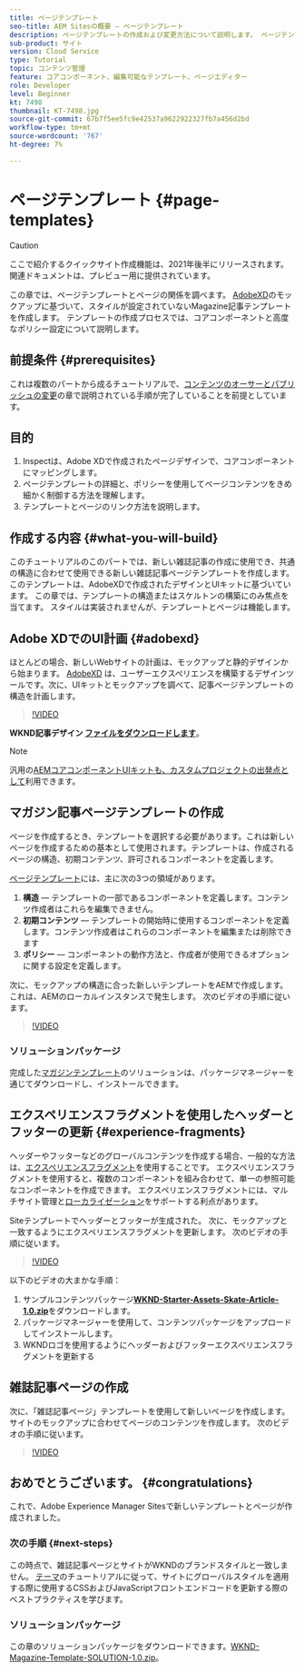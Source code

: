 ```yaml
---
title: ページテンプレート
seo-title: AEM Sitesの概要 — ページテンプレート
description: ページテンプレートの作成および変更方法について説明します。 ページテンプレートとページの関係を理解します。 コンテンツに対して詳細なガバナンスとブランドの一貫性を提供するために、ページテンプレートのポリシーを設定する方法を説明します。  Adobe XDのモックアップに基づいて、適切に構造化されたMagazine記事テンプレートが作成されます。
sub-product: サイト
version: Cloud Service
type: Tutorial
topic: コンテンツ管理
feature: コアコンポーネント、編集可能なテンプレート、ページエディター
role: Developer
level: Beginner
kt: 7498
thumbnail: KT-7498.jpg
source-git-commit: 67b7f5ee5fc9e42537a9622922327fb7a456d2bd
workflow-type: tm+mt
source-wordcount: '767'
ht-degree: 7%

---
```



# ページテンプレート {#page-templates}

>[!CAUTION]
>
> ここで紹介するクイックサイト作成機能は、2021年後半にリリースされます。 関連ドキュメントは、プレビュー用に提供されています。

この章では、ページテンプレートとページの関係を調べます。 [AdobeXD](https://www.adobe.com/products/xd.html)のモックアップに基づいて、スタイルが設定されていないMagazine記事テンプレートを作成します。 テンプレートの作成プロセスでは、コアコンポーネントと高度なポリシー設定について説明します。

## 前提条件 {#prerequisites}

これは複数のパートから成るチュートリアルで、[コンテンツのオーサーとパブリッシュの変更](./author-content-publish.md)の章で説明されている手順が完了していることを前提としています。

## 目的

1. Inspectは、Adobe XDで作成されたページデザインで、コアコンポーネントにマッピングします。
1. ページテンプレートの詳細と、ポリシーを使用してページコンテンツをきめ細かく制御する方法を理解します。
1. テンプレートとページのリンク方法を説明します。

## 作成する内容 {#what-you-will-build}

このチュートリアルのこのパートでは、新しい雑誌記事の作成に使用でき、共通の構造に合わせて使用できる新しい雑誌記事ページテンプレートを作成します。 このテンプレートは、AdobeXDで作成されたデザインとUIキットに基づいています。 この章では、テンプレートの構造またはスケルトンの構築にのみ焦点を当てます。 スタイルは実装されませんが、テンプレートとページは機能します。

## Adobe XDでのUI計画 {#adobexd}

ほとんどの場合、新しいWebサイトの計画は、モックアップと静的デザインから始まります。 [AdobeXD](https://www.adobe.com/products/xd.html) は、ユーザーエクスペリエンスを構築するデザインツールです。次に、UIキットとモックアップを調べて、記事ページテンプレートの構造を計画します。

>[!VIDEO](https://video.tv.adobe.com/v/30214/?quality=12&learn=on)

**WKND記事デザイン [ファイルをダウンロードします](https://github.com/adobe/aem-guides-wknd/releases/download/aem-guides-wknd-0.0.2/AEM_UI-kit-WKND-article-design.xd)**。

>[!NOTE]
>
> 汎用の[AEMコアコンポーネントUIキットも、カスタムプロジェクトの出発点として](https://experienceleague.adobe.com/docs/experience-manager-learn/assets/AEM-CoreComponents-UI-Kit.xd)利用できます。

## マガジン記事ページテンプレートの作成

ページを作成するとき、テンプレートを選択する必要があります。これは新しいページを作成するための基本として使用されます。テンプレートは、作成されるページの構造、初期コンテンツ、許可されるコンポーネントを定義します。

[ページテンプレート](https://experienceleague.adobe.com/docs/experience-manager-cloud-service/sites/authoring/features/templates.html?lang=ja)には、主に次の3つの領域があります。

1. **構造**  — テンプレートの一部であるコンポーネントを定義します。コンテンツ作成者はこれらを編集できません。
1. **初期コンテンツ**  — テンプレートの開始時に使用するコンポーネントを定義します。コンテンツ作成者はこれらのコンポーネントを編集または削除できます
1. **ポリシー**  — コンポーネントの動作方法と、作成者が使用できるオプションに関する設定を定義します。

次に、モックアップの構造に合った新しいテンプレートをAEMで作成します。 これは、AEMのローカルインスタンスで発生します。 次のビデオの手順に従います。

>[!VIDEO](https://video.tv.adobe.com/v/332915/?quality=12&learn=on)

### ソリューションパッケージ

完成した[マガジンテンプレート](assets/page-templates/WKND-Magazine-Template-SOLUTION-1.0.zip)のソリューションは、パッケージマネージャーを通じてダウンロードし、インストールできます。

## エクスペリエンスフラグメントを使用したヘッダーとフッターの更新 {#experience-fragments}

ヘッダーやフッターなどのグローバルコンテンツを作成する場合、一般的な方法は、[エクスペリエンスフラグメント](https://experienceleague.adobe.com/docs/experience-manager-learn/sites/experience-fragments/experience-fragments-feature-video-use.html)を使用することです。 エクスペリエンスフラグメントを使用すると、複数のコンポーネントを組み合わせて、単一の参照可能なコンポーネントを作成できます。 エクスペリエンスフラグメントには、マルチサイト管理と[ローカライゼーション](https://experienceleague.adobe.com/docs/experience-manager-core-components/using/components/experience-fragment.html?lang=en#localized-site-structure)をサポートする利点があります。

Siteテンプレートでヘッダーとフッターが生成された。 次に、モックアップと一致するようにエクスペリエンスフラグメントを更新します。 次のビデオの手順に従います。

>[!VIDEO](https://video.tv.adobe.com/v/332916/?quality=12&learn=on)

以下のビデオの大まかな手順：

1. サンプルコンテンツパッケージ&#x200B;**[WKND-Starter-Assets-Skate-Article-1.0.zip](assets/page-templates/WKND-Starter-Assets-Skate-Article-1.0.zip)**&#x200B;をダウンロードします。
1. パッケージマネージャーを使用して、コンテンツパッケージをアップロードしてインストールします。
1. WKNDロゴを使用するようにヘッダーおよびフッターエクスペリエンスフラグメントを更新する

## 雑誌記事ページの作成

次に、「雑誌記事ページ」テンプレートを使用して新しいページを作成します。 サイトのモックアップに合わせてページのコンテンツを作成します。 次のビデオの手順に従います。

>[!VIDEO](https://video.tv.adobe.com/v/332917/?quality=12&learn=on)

## おめでとうございます。 {#congratulations}

これで、Adobe Experience Manager Sitesで新しいテンプレートとページが作成されました。

### 次の手順 {#next-steps}

この時点で、雑誌記事ページとサイトがWKNDのブランドスタイルと一致しません。 [テーマ](theming.md)のチュートリアルに従って、サイトにグローバルスタイルを適用する際に使用するCSSおよびJavaScriptフロントエンドコードを更新する際のベストプラクティスを学びます。

### ソリューションパッケージ

この章のソリューションパッケージをダウンロードできます。[WKND-Magazine-Template-SOLUTION-1.0.zip](assets/page-templates/WKND-Magazine-Template-SOLUTION-1.0.zip)。
